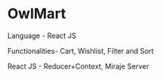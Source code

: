 # OwlMart

Language - React JS

Functionalities- Cart, Wishlist, Filter and Sort

React JS - Reducer+Context, Miraje Server
